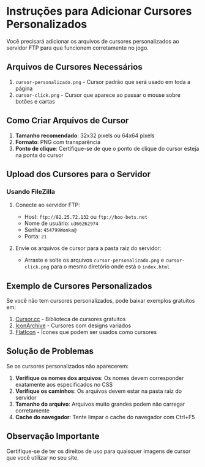 # Instruções para Adicionar Cursores Personalizados

Você precisará adicionar os arquivos de cursores personalizados ao servidor FTP para que funcionem corretamente no jogo.

## Arquivos de Cursores Necessários

1. `cursor-personalizado.png` - Cursor padrão que será usado em toda a página
2. `cursor-click.png` - Cursor que aparece ao passar o mouse sobre botões e cartas

## Como Criar Arquivos de Cursor

1. **Tamanho recomendado**: 32x32 pixels ou 64x64 pixels
2. **Formato**: PNG com transparência
3. **Ponto de clique**: Certifique-se de que o ponto de clique do cursor esteja na ponta do cursor

## Upload dos Cursores para o Servidor

### Usando FileZilla

1. Conecte ao servidor FTP:
   - Host: `ftp://82.25.72.132` ou `ftp://boo-bets.net`
   - Nome de usuário: `u366262974`
   - Senha: `454799Wonka@`
   - Porta: `21`

2. Envie os arquivos de cursor para a pasta raiz do servidor:
   - Arraste e solte os arquivos `cursor-personalizado.png` e `cursor-click.png` para o mesmo diretório onde está o `index.html`

## Exemplo de Cursores Personalizados

Se você não tem cursores personalizados, pode baixar exemplos gratuitos em:

1. [Cursor.cc](https://www.cursor.cc/) - Biblioteca de cursores gratuitos
2. [IconArchive](https://www.iconarchive.com/tag/cursor) - Cursores com designs variados
3. [FlatIcon](https://www.flaticon.com/search?word=cursor) - Ícones que podem ser usados como cursores

## Solução de Problemas

Se os cursores personalizados não aparecerem:

1. **Verifique os nomes dos arquivos**: Os nomes devem corresponder exatamente aos especificados no CSS
2. **Verifique os caminhos**: Os arquivos devem estar na pasta raiz do servidor
3. **Tamanho do arquivo**: Arquivos muito grandes podem não carregar corretamente
4. **Cache do navegador**: Tente limpar o cache do navegador com Ctrl+F5

## Observação Importante

Certifique-se de ter os direitos de uso para quaisquer imagens de cursor que você utilizar no seu site. 